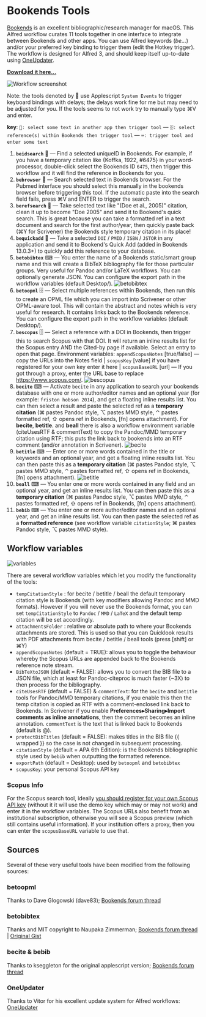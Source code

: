 # Bookends Tools

[Bookends](http://www.sonnysoftware.com/) is an excellent bibliographic/research manager for macOS. This Alfred workflow curates 11 tools together in one interface to integrate between Bookends and other apps. You can use Alfred keywords (*be…*) and/or your preferred key binding to trigger them (edit the Hotkey trigger). The workflow is designed for Alfred 3, and should keep itself up-to-date using [OneUpdater](https://github.com/vitorgalvao/alfred-workflows/tree/master/OneUpdater).

[**Download it here…**](https://raw.githubusercontent.com/iandol/bookends-tools/master/bookends-tools.alfredworkflow)

![Workflow screenshot](https://raw.githubusercontent.com/iandol/bookends-tools/master/images/workflow.png)

Note: the tools denoted by 📄 use Applescript `System Events` to trigger keyboard bindings with delays; the delays work fine for me but may need to be adjusted for you. If the tools seems to not work try to manually type ⌘V and enter.

**key**: `📄: select some text in another app then trigger tool` — `🗄: select reference(s) within Bookends then trigger tool` — `⌨: trigger tool and enter some text`  

1. **`beidsearch`** 📄 — Find a selected uniqueID in Bookends. For example, if you have a temporary citation like {Koffka, 1922, #6475} in your word-processor, double-click select the Bookends ID `6475`, then trigger this workflow and it will find the reference in Bookends for you.
2. **`bebrowser`** 📄 — Search selected text in Bookends browser. For the Pubmed interface you should select this manually in the bookends browser before triggering this tool. If the automatic paste into the search field fails, press ⌘V and ENTER to trigger the search.
3. **`berefsearch`** 📄 — Take selected text like "(Doe et al., 2005)" citation, clean it up to become "Doe 2005" and send it to Bookend's quick search. This is great because you can take a formatted ref in a text document and search for the first author/year, then quickly paste back (⌘Y for Scrivener) the Bookends style temporary citation in its place!
4. **`bequickadd`** 📄 — Take a selected `DOI` / `PMID` / `ISBN` / `JSTOR` in any application and send it to Bookend's Quick Add (added in Bookends 13.0.3+) to quickly add this reference to your database.
5. **`betobibtex`** ⌨ — You enter the name of a Bookends static/smart group name and this will create a BibTeX bibliography file for those particular groups. Very useful for Pandoc and/or LaTeX workflows. You can optionally generate JSON. You can configure the export path in the workflow variables (default Desktop/). ![betobibtex](https://raw.githubusercontent.com/iandol/bookends-tools/master/images/betobibtex.png)
6. **`betoopml`** 🗄 — Select multiple references within Bookends, then run this to create an OPML file which you can import into Scrivener or other OPML-aware tool. This will contain the abstract and notes which is very useful for research. It contains links back to the Bookends reference. You can configure the export path in the workflow variables (default Desktop/).
7.  **`bescopus`** 🗄 — Select a reference with a DOI in Bookends, then trigger this to search Scopus with that DOI.  It will return an inline results list for the Scopus entry AND the Cited-by page if available. Select an entry to open that page. Environment variables: `appendScopusNotes` \[true/false\] — copy the URLs into the Notes field | `scopusKey` \[value\] if you have registered for your own key enter it here | `scopusBaseURL` \[url\] — If you got through a proxy, enter the URL base to replace https://www.scopus.com/. ![bescopus](https://raw.githubusercontent.com/iandol/bookends-tools/master/images/bescopus.png)
8. **`becite`** ⌨ — Activate `becite` in any application to search your bookends database with one or more author/editor names and an optional year (for example: `friston hobson 2014`), and get a floating inline results list. You can then select a result and paste the selected ref as a **temporary citation** (⌘ pastes Pandoc style, ⌥ pastes MMD style, ⌃ pastes formatted ref, ⇧ opens ref in Bookends, \[fn\] opens attachment). For **becite**, **betitle**. and **beall** there is also a workflow environment variable (citeUsesRTF & commentText) to copy the Pandoc/MMD temporary citation using RTF; this puts the link back to bookends into an RTF comment (and/or annotation in Scrivener).  ![becite](https://raw.githubusercontent.com/iandol/bookends-tools/master/images/becite.png)
9. **`betitle`** ⌨ — Enter one or more words contained in the title or keywords and an optional year, and get a floating inline results list. You can then paste this as a **temporary citation** (⌘ pastes Pandoc style, ⌥ pastes MMD style, ⌃ pastes formatted ref, ⇧ opens ref in Bookends, \[fn\] opens attachment).  ![betitle](https://raw.githubusercontent.com/iandol/bookends-tools/master/images/betitle.png)
10. **`beall`** ⌨ — You enter one or more words contained in any field and an optional year, and get an inline results list. You can then paste this as a **temporary citation** (⌘ pastes Pandoc style, ⌥ pastes MMD style, ⌃ pastes formatted ref, ⇧ opens ref in Bookends, \[fn\] opens attachment).  
11. **`bebib`** ⌨ — You enter one or more author/editor names and an optional year, and get an inline results list.  You can then paste the selected ref as a **formatted reference** (see workflow variable `citationStyle`; ⌘ pastes Pandoc style, ⌥ pastes MMD style).

## Workflow variables

![variables](https://raw.githubusercontent.com/iandol/bookends-tools/master/images/variables.png)  

There are several workflow variables which let you modify the functionality of the tools: 

* `tempCitationStyle` : for becite / betitle / beall the default temporary citation style is Bookends (with key modifiers allowing Pandoc and MMD formats). However if you will never use the Bookends format, you can set `tempCitationStyle` to `Pandoc` / `MMD` / `LaTeX` and the default temp citation will be set accordingly.
* `attachmentsFolder` : relative or absolute path to where your Bookends attachments are stored. This is used so that you can Quicklook results with PDF attachments from becite / betitle / beall tools (press [shift] or ⌘Y)
* `appendScopusNotes` (default = TRUE): allows you to toggle the behaviour whereby the Scopus URLs are appended back to the Bookends reference note stream. 
* `BibTeXtoJSON` (default = FALSE): allows you to convert the BIB file to a JSON file, which at least for Pandoc-citeproc is much faster (~3X) to then process for the bibliography. 
* `citeUsesRTF`  (default = FALSE) & `commentText`: for the `becite` and `betitle` tools for Pandoc/MMD temporary citations, if you enable this then the temp citation is copied as RTF with a comment-enclosed link back to Bookends. In Scrivener if you enable **Preferences▸Sharing▸Import comments as inline annotations**, then the comment becomes an inline annotation. `commentText` is the text that is linked back to Bookends (default is @).
* `protectBibTitles`  (default = FALSE): makes titles in the BIB file {{ wrapped }} so the case is not changed in subsequent processing.
* `citationStyle`  (default = APA 6th Edition): is the Bookends bibliographic style used by `bebib` when outputting the formatted reference.
* `exportPath`  (default = Desktop): used by `betoopml` and `betobibtex`
* `scopusKey`: your personal Scopus API key

### Scopus Info
For the Scopus search tool, ideally [you should register for your own Scopus API key](https://dev.elsevier.com/) (without it it will use the demo key which may or may not work) and enter it in the workflow variables. The Scopus URLs also benefit from an institutional subscription, otherwise you will see a Scopus preview (which still contains useful information). If your institution offers a proxy, then you can enter the `scopusBaseURL` variable to use that.

## Sources
Several of these very useful tools have been modified from the following sources:

### betoopml
Thanks to Dave Glogowski (dave83); [Bookends forum thread](https://www.sonnysoftware.com/phpBB3/viewtopic.php?f=6&t=3882)

### betobibtex
Thanks and MIT copyright to Naupaka Zimmerman; [Bookends forum thread](https://www.sonnysoftware.com/phpBB3/viewtopic.php?f=6&t=4246) | [Original Gist](https://gist.github.com/naupaka/3637da8f1449a279a79e643575a7c2e1)

### becite & bebib
Thanks to kseggleton for the original applescript version; [Bookends forum thread](https://www.sonnysoftware.com/phpBB3/viewtopic.php?f=6&t=4051)

### OneUpdater
Thanks to Vitor for his excellent update system for Alfred workflows: [OneUpdater](https://github.com/vitorgalvao/alfred-workflows/tree/master/OneUpdater)

